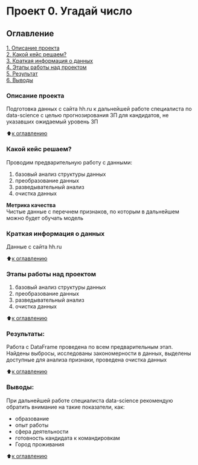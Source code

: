# Проект 0. Угадай число

## Оглавление  
[1. Описание проекта](.README.md#Описание-проекта)  
[2. Какой кейс решаем?](.README.md#Какой-кейс-решаем)  
[3. Краткая информация о данных](.README.md#Краткая-информация-о-данных)  
[4. Этапы работы над проектом](.README.md#Этапы-работы-над-проектом)  
[5. Результат](.README.md#Результат)    
[6. Выводы](.README.md#Выводы) 

### Описание проекта    
Подготовка данных с сайта hh.ru к дальнейшей работе специалиста по data-science с целью прогнозирования ЗП для кандидатов, не указавших ожидаемый уровень ЗП

:arrow_up:[к оглавлению](_)


### Какой кейс решаем?  
Проводим предварительную работу с данными:
1. базовый анализ структуры данных
2. преобразование данных
3. разведывательный анализ
4. очистка данных

**Метрика качества**     
Чистые данные с перечнем признаков, по которым в дальнейшем можно будет обучать модель


### Краткая информация о данных
Данные с сайта hh.ru
  
:arrow_up:[к оглавлению](.README.md#Оглавление)


### Этапы работы над проектом  
1. базовый анализ структуры данных
2. преобразование данных
3. разведывательный анализ
4. очистка данных

:arrow_up:[к оглавлению](.README.md#Оглавление)


### Результаты:  
Работа с DataFrame проведена по всем предварительным этап. Найдены выбросы, исследованы закономерности в данных, выделены доступные для анализа признаки, проведена очистка данных

:arrow_up:[к оглавлению](.README.md#Оглавление)


### Выводы:  
При дальнейшей работе специалиста data-science рекомендую обратить внимание на такие показатели, как:
 - образование
 - опыт работы
 - сфера деятельности 
 - готовность кандидата к командировкам
 - Город проживания


:arrow_up:[к оглавлению](.README.md#Оглавление)


